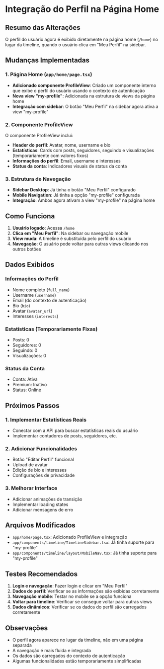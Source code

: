 # Integração do Perfil na Página Home

## Resumo das Alterações

O perfil do usuário agora é exibido diretamente na página home (`/home`) no lugar da timeline, quando o usuário clica em "Meu Perfil" na sidebar.

## Mudanças Implementadas

### 1. Página Home (`app/home/page.tsx`)

- **Adicionado componente ProfileView**: Criado um componente interno que exibe o perfil do usuário usando o contexto de autenticação
- **Nova view "my-profile"**: Adicionada na estrutura de views da página home
- **Integração com sidebar**: O botão "Meu Perfil" na sidebar agora ativa a view "my-profile"

### 2. Componente ProfileView

O componente ProfileView inclui:

- **Header do perfil**: Avatar, nome, username e bio
- **Estatísticas**: Cards com posts, seguidores, seguindo e visualizações (temporariamente com valores fixos)
- **Informações do perfil**: Email, username e interesses
- **Status da conta**: Indicadores visuais de status da conta

### 3. Estrutura de Navegação

- **Sidebar Desktop**: Já tinha o botão "Meu Perfil" configurado
- **Mobile Navigation**: Já tinha a opção "my-profile" configurada
- **Integração**: Ambos agora ativam a view "my-profile" na página home

## Como Funciona

1. **Usuário logado**: Acessa `/home`
2. **Clica em "Meu Perfil"**: Na sidebar ou navegação mobile
3. **View muda**: A timeline é substituída pelo perfil do usuário
4. **Navegação**: O usuário pode voltar para outras views clicando nos outros botões

## Dados Exibidos

### Informações do Perfil
- Nome completo (`full_name`)
- Username (`username`)
- Email (do contexto de autenticação)
- Bio (`bio`)
- Avatar (`avatar_url`)
- Interesses (`interests`)

### Estatísticas (Temporariamente Fixas)
- Posts: 0
- Seguidores: 0
- Seguindo: 0
- Visualizações: 0

### Status da Conta
- Conta: Ativa
- Premium: Inativo
- Status: Online

## Próximos Passos

### 1. Implementar Estatísticas Reais
- Conectar com a API para buscar estatísticas reais do usuário
- Implementar contadores de posts, seguidores, etc.

### 2. Adicionar Funcionalidades
- Botão "Editar Perfil" funcional
- Upload de avatar
- Edição de bio e interesses
- Configurações de privacidade

### 3. Melhorar Interface
- Adicionar animações de transição
- Implementar loading states
- Adicionar mensagens de erro

## Arquivos Modificados

- `app/home/page.tsx`: Adicionado ProfileView e integração
- `app/components/timeline/TimelineSidebar.tsx`: Já tinha suporte para "my-profile"
- `app/components/timeline/layout/MobileNav.tsx`: Já tinha suporte para "my-profile"

## Testes Recomendados

1. **Login e navegação**: Fazer login e clicar em "Meu Perfil"
2. **Dados do perfil**: Verificar se as informações são exibidas corretamente
3. **Navegação mobile**: Testar no mobile se a opção funciona
4. **Voltar para timeline**: Verificar se consegue voltar para outras views
5. **Dados dinâmicos**: Verificar se os dados do perfil são carregados corretamente

## Observações

- O perfil agora aparece no lugar da timeline, não em uma página separada
- A navegação é mais fluida e integrada
- Os dados são carregados do contexto de autenticação
- Algumas funcionalidades estão temporariamente simplificadas 